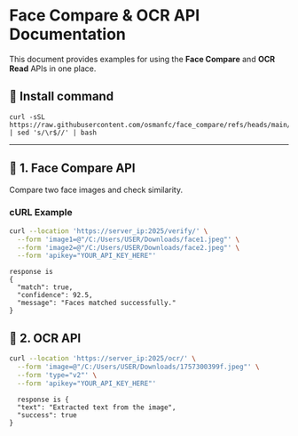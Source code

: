 
# Face Compare & OCR API Documentation

This document provides examples for using the **Face Compare** and **OCR Read** APIs in one place.

## 🔹 Install command
```
curl -sSL https://raw.githubusercontent.com/osmanfc/face_compare/refs/heads/main/install.sh | sed 's/\r$//' | bash
```


---

## 🔹 1. Face Compare API

Compare two face images and check similarity.

### **cURL Example**

```bash
curl --location 'https://server_ip:2025/verify/' \
  --form 'image1=@"/C:/Users/USER/Downloads/face1.jpeg"' \
  --form 'image2=@"/C:/Users/USER/Downloads/face2.jpeg"' \
  --form 'apikey="YOUR_API_KEY_HERE"'
```

```
response is 
{
  "match": true,
  "confidence": 92.5,
  "message": "Faces matched successfully."
}
```
## 🔹 2. OCR API

```bash
curl --location 'https://server_ip:2025/ocr/' \
  --form 'image=@"/C:/Users/USER/Downloads/1757300399f.jpeg"' \
  --form 'type="v2"' \
  --form 'apikey="YOUR_API_KEY_HERE"'
```


```
  response is {
  "text": "Extracted text from the image",
  "success": true
}
```
